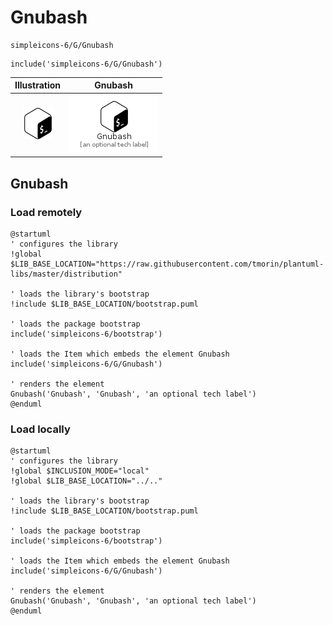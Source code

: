 # Gnubash


```text
simpleicons-6/G/Gnubash
```

```text
include('simpleicons-6/G/Gnubash')
```



| Illustration | Gnubash |
| :---: | :---: |
| ![illustration for Illustration](../../simpleicons-6/G/Gnubash.png) | ![illustration for Gnubash](../../simpleicons-6/G/Gnubash.Local.png) |




## Gnubash

### Load remotely
```plantuml
@startuml
' configures the library
!global $LIB_BASE_LOCATION="https://raw.githubusercontent.com/tmorin/plantuml-libs/master/distribution"

' loads the library's bootstrap
!include $LIB_BASE_LOCATION/bootstrap.puml

' loads the package bootstrap
include('simpleicons-6/bootstrap')

' loads the Item which embeds the element Gnubash
include('simpleicons-6/G/Gnubash')

' renders the element
Gnubash('Gnubash', 'Gnubash', 'an optional tech label')
@enduml
```

### Load locally
```plantuml
@startuml
' configures the library
!global $INCLUSION_MODE="local"
!global $LIB_BASE_LOCATION="../.."

' loads the library's bootstrap
!include $LIB_BASE_LOCATION/bootstrap.puml

' loads the package bootstrap
include('simpleicons-6/bootstrap')

' loads the Item which embeds the element Gnubash
include('simpleicons-6/G/Gnubash')

' renders the element
Gnubash('Gnubash', 'Gnubash', 'an optional tech label')
@enduml
```

